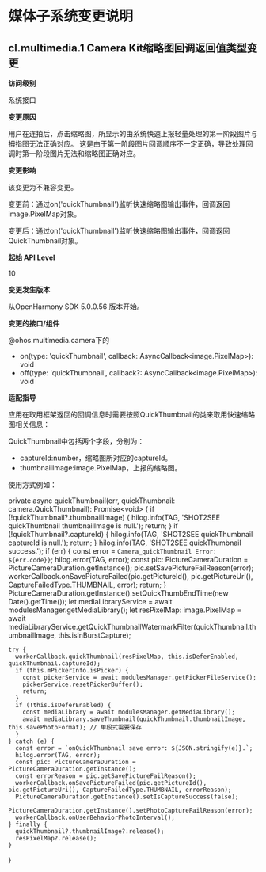 # 媒体子系统变更说明

## cl.multimedia.1 Camera Kit缩略图回调返回值类型变更

**访问级别**

系统接口

**变更原因**

用户在连拍后，点击缩略图，所显示的由系统快速上报轻量处理的第一阶段图片与拇指图无法正确对应。
这是由于第一阶段图片回调顺序不一定正确，导致处理回调时第一阶段图片无法和缩略图正确对应。

**变更影响**

该变更为不兼容变更。

变更前：通过on('quickThumbnail')监听快速缩略图输出事件，回调返回image.PixelMap对象。

变更后：通过on('quickThumbnail')监听快速缩略图输出事件，回调返回QuickThumbnail对象。

**起始 API Level**

10

**变更发生版本**

从OpenHarmony SDK 5.0.0.56 版本开始。

**变更的接口/组件**

@ohos.multimedia.camera下的
- on(type: 'quickThumbnail', callback: AsyncCallback\<image.PixelMap>): void
- off(type: 'quickThumbnail', callback?: AsyncCallback\<image.PixelMap>): void

**适配指导**

应用在取用框架返回的回调信息时需要按照QuickThumbnail的类来取用快速缩略图相关信息：

QuickThumbnail中包括两个字段，分别为：
- captureId:number，缩略图所对应的captureId。
- thumbnailImage:image.PixelMap，上报的缩略图。

使用方式例如：

 private async quickThumbnail(err, quickThumbnail: camera.QuickThumbnail): Promise\<void> {
    if (!quickThumbnail?.thumbnailImage) {
        hilog.info(TAG, 'SHOT2SEE quickThumbnail thumbnailImage is null.');
      return;
    }
    if (!quickThumbnail?.captureId) {
      hilog.info(TAG, 'SHOT2SEE quickThumbnail captureId is null.');
      return;
    }
    hilog.info(TAG, 'SHOT2SEE quickThumbnail success.');
    if (err) {
      const error = `Camera_quickThumbnail Error: ${err.code}}`;
      hilog.error(TAG, error);
      const pic: PictureCameraDuration = PictureCameraDuration.getInstance();
      pic.setSavePictureFailReason(error);
      workerCallback.onSavePictureFailed(pic.getPictureId(), pic.getPictureUri(), CaptureFailedType.THUMBNAIL, error);
      return;
    }
    PictureCameraDuration.getInstance().setQuickThumbEndTime(new Date().getTime());
    let mediaLibraryService = await modulesManager.getMediaLibrary();
    let resPixelMap: image.PixelMap =
      await mediaLibraryService.getQuickThumbnailWatermarkFilter(quickThumbnail.thumbnailImage, this.isInBurstCapture);
 
    try {
      workerCallback.quickThumbnail(resPixelMap, this.isDeferEnabled, quickThumbnail.captureId);
      if (this.mPickerInfo.isPicker) {
        const pickerService = await modulesManager.getPickerFileService();
        pickerService.resetPickerBuffer();
        return;
      }
      if (!this.isDeferEnabled) {
        const mediaLibrary = await modulesManager.getMediaLibrary();
        await mediaLibrary.saveThumbnail(quickThumbnail.thumbnailImage, this.savePhotoFormat); // 单段式需要保存
      }
    } catch (e) {
      const error = `onQuickThumbnail save error: ${JSON.stringify(e)}.`;
      hilog.error(TAG, error);
      const pic: PictureCameraDuration = PictureCameraDuration.getInstance();
      const errorReason = pic.getSavePictureFailReason();
      workerCallback.onSavePictureFailed(pic.getPictureId(), pic.getPictureUri(), CaptureFailedType.THUMBNAIL, errorReason);
      PictureCameraDuration.getInstance().setIsCaptureSuccess(false);
      PictureCameraDuration.getInstance().setPhotoCaptureFailReason(error);
      workerCallback.onUserBehaviorPhotoInterval();
    } finally {
      quickThumbnail?.thumbnailImage?.release();
      resPixelMap?.release();
    }
  }
